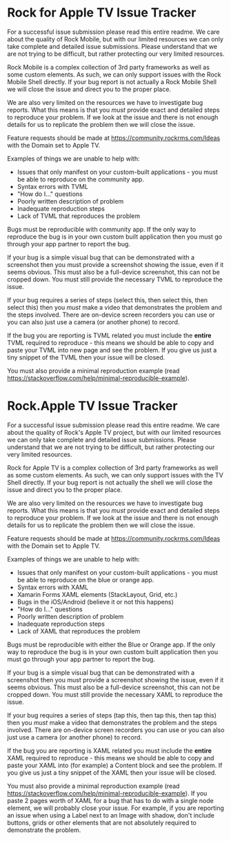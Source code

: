# Rock for Apple TV Issue Tracker

For a successful issue submission please read this entire readme. We care about the quality of Rock Mobile, but with our limited resources we can only take complete and detailed issue submissions. Please understand that we are not trying to be difficult, but rather protecting our very limited resources.

Rock Mobile is a complex collection of 3rd party frameworks as well as some custom elements. As such, we can only support issues with the Rock Mobile Shell directly. If your bug report is not actually a Rock Mobile Shell we will close the issue and direct you to the proper place.

We are also very limited on the resources we have to investigate bug reports. What this means is that you _must_ provide exact and detailed steps to reproduce your problem. If we look at the issue and there is not enough details for us to replicate the problem then we will close the issue.

Feature requests should be made at https://community.rockrms.com/Ideas with the Domain set to Apple TV.

Examples of things we are unable to help with:
* Issues that only manifest on your custom-built applications - you must be able to reproduce on the community app.
* Syntax errors with TVML
* "How do I..." questions
* Poorly written description of problem
* Inadequate reproduction steps
* Lack of TVML that reproduces the problem

Bugs must be reproducible with community app. If the only way to reproduce the bug is in your own custom built application then you must go through your app partner to report the bug.

If your bug is a simple visual bug that can be demonstrated with a screenshot then you must provide a screenshot showing the issue, even if it seems obvious. This must also be a full-device screenshot, this can not be cropped down. You must still provide the necessary TVML to reproduce the issue.

If your bug requires a series of steps (select this, then select this, then select this) then you _must_ make a video that demonstrates the problem and the steps involved. There are on-device screen recorders you can use or you can also just use a camera (or another phone) to record.

If the bug you are reporting is TVML related you must include the **entire** TVML required to reproduce - this means we should be able to copy and paste your TVML into new page and see the problem. If you give us just a tiny snippet of the TVML then your issue will be closed.

You must also provide a minimal reproduction example (read https://stackoverflow.com/help/minimal-reproducible-example). 

# Rock.Apple TV Issue Tracker

For a successful issue submission please read this entire readme. We care about the quality of Rock's Apple TV project, but with our limited resources we can only take complete and detailed issue submissions. Please understand that we are not trying to be difficult, but rather protecting our very limited resources.

Rock for Apple TV is a complex collection of 3rd party frameworks as well as some custom elements. As such, we can only support issues with the TV Shell directly. If your bug report is not actually the shell we will close the issue and direct you to the proper place.

We are also very limited on the resources we have to investigate bug reports. What this means is that you _must_ provide exact and detailed steps to reproduce your problem. If we look at the issue and there is not enough details for us to replicate the problem then we will close the issue.

Feature requests should be made at https://community.rockrms.com/Ideas with the Domain set to Apple TV.

Examples of things we are unable to help with:
* Issues that only manifest on your custom-built applications - you must be able to reproduce on the blue or orange app.
* Syntax errors with XAML
* Xamarin Forms XAML elements (StackLayout, Grid, etc.)
* Bugs in the iOS/Android (believe it or not this happens)
* "How do I..." questions
* Poorly written description of problem
* Inadequate reproduction steps
* Lack of XAML that reproduces the problem

Bugs must be reproducible with either the Blue or Orange app. If the only way to reproduce the bug is in your own custom built application then you must go through your app partner to report the bug.

If your bug is a simple visual bug that can be demonstrated with a screenshot then you must provide a screenshot showing the issue, even if it seems obvious. This must also be a full-device screenshot, this can not be cropped down. You must still provide the necessary XAML to reproduce the issue.

If your bug requires a series of steps (tap this, then tap this, then tap this) then you _must_ make a video that demonstrates the problem and the steps involved. There are on-device screen recorders you can use or you can also just use a camera (or another phone) to record.

If the bug you are reporting is XAML related you must include the **entire** XAML required to reproduce - this means we should be able to copy and paste your XAML into (for example) a Content block and see the problem. If you give us just a tiny snippet of the XAML then your issue will be closed.

You must also provide a minimal reproduction example (read https://stackoverflow.com/help/minimal-reproducible-example). If you paste 2 pages worth of XAML for a bug that has to do with a single node element, we will probably close your issue. For example, if you are reporting an issue when using a Label next to an Image with shadow, don't include buttons, grids or other elements that are not absolutely required to demonstrate the problem.
